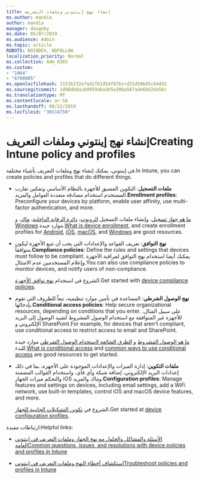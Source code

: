 ```yaml
---
title: إنشاء نهج إينتوني وملفات التعريف
ms.author: mandia
author: mandia
manager: dougeby
ms.date: 05/07/2019
ms.audience: Admin
ms.topic: article
ROBOTS: NOINDEX, NOFOLLOW
localization_priority: Normal
ms.collection: Adm_O365
ms.custom:
- "1064"
- "6700005"
ms.openlocfilehash: 11516232e7ad1fb1d54f07bccd31d586d5c04d42
ms.sourcegitcommit: 1d98db8acb9959aba3b5e308a567ade6b62da56c
ms.translationtype: MT
ms.contentlocale: ar-SA
ms.lasthandoff: 08/22/2019
ms.locfileid: "36514750"
---
```

# <a name="creating-intune-policy-and-profiles"></a><span data-ttu-id="f0abb-102">إنشاء نهج إينتوني وملفات التعريف</span><span class="sxs-lookup"><span data-stu-id="f0abb-102">Creating Intune policy and profiles</span></span>

<span data-ttu-id="f0abb-103">في إينتوني، يمكنك إنشاء نهج وملفات التعريف بأشياء مختلفة.</span><span class="sxs-lookup"><span data-stu-id="f0abb-103">In Intune, you can create policies and profiles that do different things.</span></span>

- <span data-ttu-id="f0abb-104">**ملفات التسجيل**: التكوين المسبق للأجهزة بالنظام الأساسي وتمكين تقارب المستخدم استخدام مصادقة متعددة العوامل والمزيد.</span><span class="sxs-lookup"><span data-stu-id="f0abb-104">**Enrollment profiles**: Preconfigure your devices by platform, enable user affinity, use multi-factor authentication, and more.</span></span>

  <span data-ttu-id="f0abb-105">[ما هو جهاز تسجيل](https://docs.microsoft.com/intune/device-enrollment)، وإنشاء ملفات التسجيل [الروبوت](https://docs.microsoft.com/intune/android-enroll)، [دائرة الرقابة الداخلية](https://docs.microsoft.com/intune/ios-enroll)، [ماك](https://docs.microsoft.com/intune/macos-enroll)، و [Windows](https://docs.microsoft.com/intune/windows-enrollment-methods) موارد جيدة.</span><span class="sxs-lookup"><span data-stu-id="f0abb-105">[What is device enrollment](https://docs.microsoft.com/intune/device-enrollment), and create enrollment profiles for [Android](https://docs.microsoft.com/intune/android-enroll), [iOS](https://docs.microsoft.com/intune/ios-enroll), [macOS](https://docs.microsoft.com/intune/macos-enroll), and [Windows](https://docs.microsoft.com/intune/windows-enrollment-methods) are good resources.</span></span>

- <span data-ttu-id="f0abb-106">**نهج التوافق**: تعريف القواعد والإعدادات التي يجب أن تتبع الأجهزة ليكون متوافقاً.</span><span class="sxs-lookup"><span data-stu-id="f0abb-106">**Compliance policies**: Define the rules and settings that devices must follow to be compliant.</span></span> <span data-ttu-id="f0abb-107">يمكنك أيضا استخدام نهج التوافق لمراقبة الأجهزة وإعلام المستخدمين عدم الامتثال.</span><span class="sxs-lookup"><span data-stu-id="f0abb-107">You can also use compliance policies to monitor devices, and notify users of non-compliance.</span></span>

  <span data-ttu-id="f0abb-108">الشروع في استخدام [نهج توافق الأجهزة](https://docs.microsoft.com/intune/device-compliance-get-started).</span><span class="sxs-lookup"><span data-stu-id="f0abb-108">Get started with [device compliance policies](https://docs.microsoft.com/intune/device-compliance-get-started).</span></span>
- <span data-ttu-id="f0abb-109">**نهج الوصول الشرطي**: المساعدة في تأمين موارد تنظيمية، تبعاً للظروف التي تقوم بإدخالها.</span><span class="sxs-lookup"><span data-stu-id="f0abb-109">**Conditional access policies**: Help secure organizational resources, depending on conditions that you enter.</span></span> <span data-ttu-id="f0abb-110">على سبيل المثال، للأجهزة غير المتوافقة مع استخدام الوصول المشروط لتقييد الوصول إلى البريد الإلكتروني و SharePoint.</span><span class="sxs-lookup"><span data-stu-id="f0abb-110">For example, for devices that aren't compliant, use conditional access to restrict access to email and SharePoint.</span></span>

  <span data-ttu-id="f0abb-111">[ما هو الوصول المشروط](https://docs.microsoft.com/intune/conditional-access) و [الطرق الشائعة لاستخدام الوصول الشرطي](https://docs.microsoft.com/intune/conditional-access-intune-common-ways-use) موارد جيدة للبدء.</span><span class="sxs-lookup"><span data-stu-id="f0abb-111">[What is conditional access](https://docs.microsoft.com/intune/conditional-access) and [common ways to use conditional access](https://docs.microsoft.com/intune/conditional-access-intune-common-ways-use) are good resources to get started.</span></span>

- <span data-ttu-id="f0abb-112">**ملفات التكوين**: إدارة الميزات والإعدادات الموجودة على الأجهزة، بما في ذلك إعدادات البريد الإلكتروني، إضافة شبكة وأي فأي، واستخدام القوالب المضمنة والتحكم ميزات الجهاز iOS وماك والمزيد.</span><span class="sxs-lookup"><span data-stu-id="f0abb-112">**Configuration profiles**: Manage features and settings on devices, including email settings, add a WiFi network, use built-in templates, control iOS and macOS device features, and more.</span></span>

  <span data-ttu-id="f0abb-113">الشروع في [تكوين التشكيلات الجانبية للجهاز](https://docs.microsoft.com/intune/device-profiles).</span><span class="sxs-lookup"><span data-stu-id="f0abb-113">Get started at [device configuration profiles](https://docs.microsoft.com/intune/device-profiles).</span></span>

<span data-ttu-id="f0abb-114">ارتباطات مفيدة:</span><span class="sxs-lookup"><span data-stu-id="f0abb-114">Helpful links:</span></span>

- [<span data-ttu-id="f0abb-115">الأسئلة والمشاكل والحلول مع نهج الجهاز وملفات التعريف في إينتوني العامة</span><span class="sxs-lookup"><span data-stu-id="f0abb-115">Common questions, issues, and resolutions with device policies and profiles in Intune</span></span>](https://docs.microsoft.com/intune/device-profile-troubleshoot)

- [<span data-ttu-id="f0abb-116">استكشاف أخطاء النهج وملفات التعريف في إينتوني</span><span class="sxs-lookup"><span data-stu-id="f0abb-116">Troubleshoot policies and profiles in Intune</span></span>](https://docs.microsoft.com/intune/troubleshoot-policies-in-microsoft-intune)
